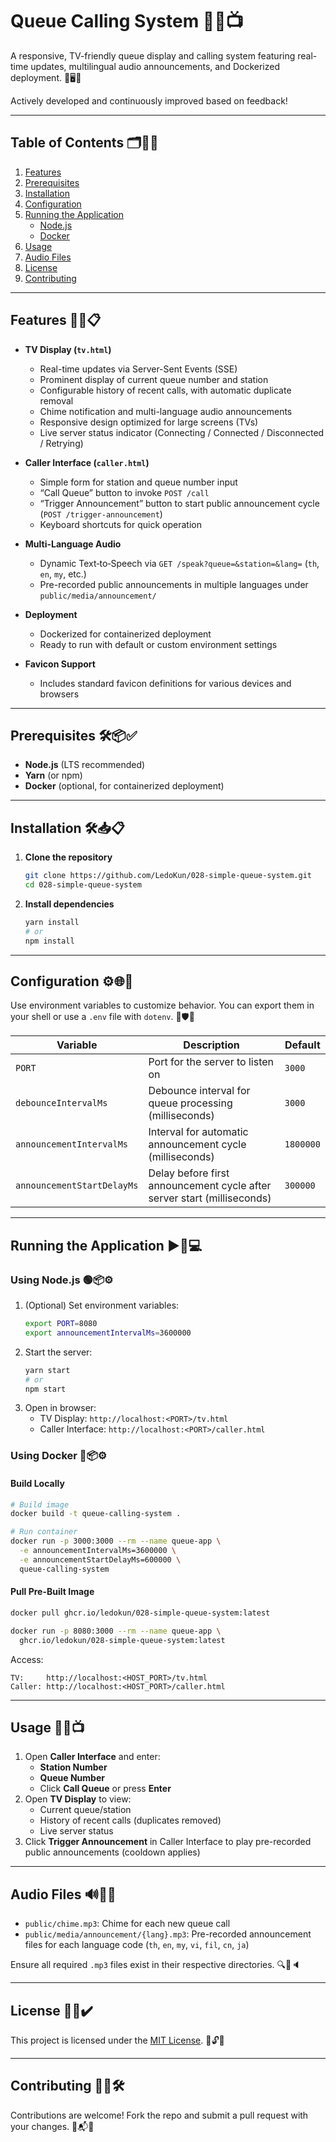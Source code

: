 # Queue Calling System 🚀🎉📺

A responsive, TV-friendly queue display and calling system featuring real-time updates, multilingual audio announcements, and Dockerized deployment. 📡🖥️📣

Actively developed and continuously improved based on feedback!

---

## Table of Contents 🗂️📑✨
1. [Features](#features)
2. [Prerequisites](#prerequisites)
3. [Installation](#installation)
4. [Configuration](#configuration)
5. [Running the Application](#running-the-application)
   - [Node.js](#using-nodejs)
   - [Docker](#using-docker)
6. [Usage](#usage)
7. [Audio Files](#audio-files)
8. [License](#license)
9. [Contributing](#contributing)

---

## Features 🎯✅📋

- **TV Display (`tv.html`)**
  - Real-time updates via Server-Sent Events (SSE)
  - Prominent display of current queue number and station
  - Configurable history of recent calls, with automatic duplicate removal
  - Chime notification and multi-language audio announcements
  - Responsive design optimized for large screens (TVs)
  - Live server status indicator (Connecting / Connected / Disconnected / Retrying)

- **Caller Interface (`caller.html`)**
  - Simple form for station and queue number input
  - “Call Queue” button to invoke `POST /call`
  - “Trigger Announcement” button to start public announcement cycle (`POST /trigger-announcement`)
  - Keyboard shortcuts for quick operation

- **Multi-Language Audio**
  - Dynamic Text‑to‑Speech via `GET /speak?queue=&station=&lang=` (`th`, `en`, `my`, etc.)
  - Pre-recorded public announcements in multiple languages under `public/media/announcement/`

- **Deployment**
  - Dockerized for containerized deployment
  - Ready to run with default or custom environment settings

- **Favicon Support**
  - Includes standard favicon definitions for various devices and browsers

---

## Prerequisites 🛠️📦✅

- **Node.js** (LTS recommended)
- **Yarn** (or npm)
- **Docker** (optional, for containerized deployment)

---

## Installation 🛠️📥📋

1. **Clone the repository**
   ```bash
   git clone https://github.com/LedoKun/028-simple-queue-system.git
   cd 028-simple-queue-system
   ```

2. **Install dependencies**
   ```bash
   yarn install
   # or
   npm install
   ```

---

## Configuration ⚙️🌐🔧

Use environment variables to customize behavior. You can export them in your shell or use a `.env` file with `dotenv`. 🔄🛡️🔑

| Variable                         | Description                                                                     | Default     |
| -------------------------------- | ------------------------------------------------------------------------------- | ----------- |
| `PORT`                           | Port for the server to listen on                                                | `3000`      |
| `debounceIntervalMs`           | Debounce interval for queue processing (milliseconds)                           | `3000`      |
| `announcementIntervalMs`   | Interval for automatic announcement cycle (milliseconds)                        | `1800000`   |
| `announcementStartDelayMs`| Delay before first announcement cycle after server start (milliseconds)         | `300000`    |

---

## Running the Application ▶️🚀💻

### Using Node.js 🟢📦⚙️

1. (Optional) Set environment variables:
   ```bash
   export PORT=8080
   export announcementIntervalMs=3600000
   ```
2. Start the server:
   ```bash
   yarn start
   # or
   npm start
   ```
3. Open in browser:
   - TV Display: `http://localhost:<PORT>/tv.html`
   - Caller Interface: `http://localhost:<PORT>/caller.html`

### Using Docker 🐳📦⚙️

#### Build Locally

```bash
# Build image
docker build -t queue-calling-system .

# Run container
docker run -p 3000:3000 --rm --name queue-app \
  -e announcementIntervalMs=3600000 \
  -e announcementStartDelayMs=600000 \
  queue-calling-system
```

#### Pull Pre-Built Image

```bash
docker pull ghcr.io/ledokun/028-simple-queue-system:latest

docker run -p 8080:3000 --rm --name queue-app \
  ghcr.io/ledokun/028-simple-queue-system:latest
```

Access:
```text
TV:     http://localhost:<HOST_PORT>/tv.html
Caller: http://localhost:<HOST_PORT>/caller.html
```

---

## Usage 📝👥📺

1. Open **Caller Interface** and enter:
   - **Station Number**
   - **Queue Number**
   - Click **Call Queue** or press **Enter**
2. Open **TV Display** to view:
   - Current queue/station
   - History of recent calls (duplicates removed)
   - Live server status
3. Click **Trigger Announcement** in Caller Interface to play pre-recorded public announcements (cooldown applies)

---

## Audio Files 🔊🎵📁

- `public/chime.mp3`: Chime for each new queue call
- `public/media/announcement/{lang}.mp3`: Pre-recorded announcement files for each language code (`th`, `en`, `my`, `vi`, `fil`, `cn`, `ja`)

Ensure all required `.mp3` files exist in their respective directories. 🔍📂🔈

---

## License 📜🆓✔️

This project is licensed under the [MIT License](LICENSE). 📝🔓✅

---

## Contributing 🤝🌟🛠️

Contributions are welcome! Fork the repo and submit a pull request with your changes. 🙌📬💡
